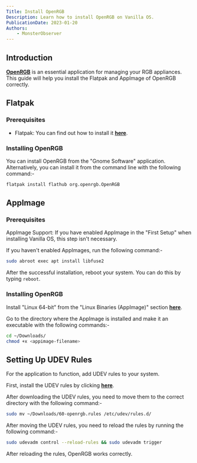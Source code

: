 ```yaml
---
Title: Install OpenRGB
Description: Learn how to install OpenRGB on Vanilla OS.
PublicationDate: 2023-01-20
Authors:
    - MonsterObserver
---
```


## Introduction

[**OpenRGB**](https://openrgb.org/) is an essential application for managing your RGB appliances. This guide will help you install the Flatpak and AppImage of OpenRGB correctly.

## Flatpak

### Prerequisites

- Flatpak: You can find out how to install it [**here**](/2022/12/09/install-flatpaks.html).

### Installing OpenRGB

You can install OpenRGB from the "Gnome Software" application. Alternatively, you can install it from the command line with the following command:-

```bash
flatpak install flathub org.openrgb.OpenRGB
```

## AppImage

### Prerequisites

AppImage Support: If you have enabled AppImage in the "First Setup" when installing Vanilla OS, this step isn't necessary.

If you haven't enabled AppImages, run the following command:-

```bash
sudo abroot exec apt install libfuse2
```

After the successful installation, reboot your system. You can do this by typing `reboot`.

### Installing OpenRGB

Install "Linux 64-bit" from the "Linux Binaries (AppImage)" section [**here**](https://gitlab.com/CalcProgrammer1/OpenRGB/-/releases/permalink/latest#Linux-64-bit).

Go to the directory where the AppImage is installed and make it an executable with the following commands:-

```bash
cd ~/Downloads/
chmod +x <appimage-filename>
```

## Setting Up UDEV Rules

For the application to function, add UDEV rules to your system.

First, install the UDEV rules by clicking [**here**](https://gitlab.com/CalcProgrammer1/OpenRGB/-/jobs/artifacts/master/raw/60-openrgb.rules?job=Linux+64+AppImage&inline=false).

After downloading the UDEV rules, you need to move them to the correct directory with the following command:-

```bash
sudo mv ~/Downloads/60-openrgb.rules /etc/udev/rules.d/
```

After moving the UDEV rules, you need to reload the rules by running the following command:-

```bash
sudo udevadm control --reload-rules && sudo udevadm trigger
```

After reloading the rules, OpenRGB works correctly.
